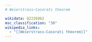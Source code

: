 ```yaml
---
# Weierstrass–Casorati theorem

wikidata: Q2226962
msc_classification: "30"
wikipedia_links:
  - "[[Weierstrass–Casorati theorem]]"
---
```

